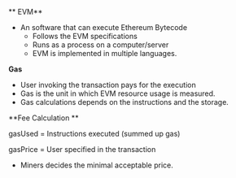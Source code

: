 ** EVM**

* An software that can execute Ethereum Bytecode
  * Follows the EVM specifications
  * Runs as a process on a computer/server
  * EVM is implemented in multiple languages.

**Gas**

* User invoking the transaction pays for the execution
* Gas is the unit in which EVM resource usage is measured. 
* Gas calculations depends on the instructions and the storage.

**Fee Calculation **

gasUsed = Instructions executed \(summed up gas\)

gasPrice = User specified in the transaction

* Miners decides the minimal acceptable price. 



